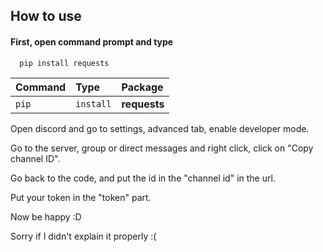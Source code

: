 
## How to use

#### First, open command prompt and type

```http
  pip install requests
```

| Command | Type     | Package                |
| :-------- | :------- | :------------------------- |
| `pip` | `install` | **requests** |

Open discord and go to settings, advanced tab, enable developer mode.

Go to the server, group or direct messages and right click, click on "Copy channel ID".

Go back to the code, and put the id in the "channel id" in the url.

Put your token in the "token" part.

Now be happy :D

Sorry if I didn't explain it properly :(
